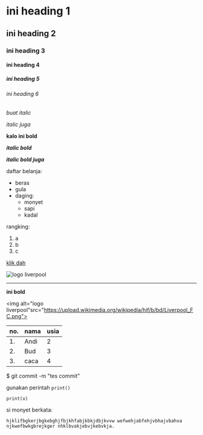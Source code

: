 # ini heading 1
##  ini heading 2
### ini heading 3
#### ini heading 4
##### ini heading 5
###### ini heading 6


*buat italic*

_italic juga_

**kalo ini bold**

__*italic bold*__

_**italic bold juga**_

daftar belanja:
- beras
- gula
- daging:
    - monyet
    - sapi
    - kadal

rangking:
1. a
2. b
5. c

[klik dah](https://www.netflix.com/id/)

![logo liverpool](https://upload.wikimedia.org/wikipedia/hif/b/bd/Liverpool_FC.png)

<hr>

<b>ini bold</b>

<img alt="logo liverpool"src="https://upload.wikimedia.org/wikipedia/hif/b/bd/Liverpool_FC.png">



no.|nama|usia
-|-|-
1.|Andi|2
2.|Bud|3
3.|caca|4

$ git commit -m "tes commit"

gunakan perintah `print()`
```
print(x)
```

si monyet berkata:
```
hjklifbgkerjbgkebghjfbjkhfabjkbkjdbjkvvw wefwehjabfehjvbhajvbahva njkwefbwkgbrejkger nhklbvakjebvjkebvkja.
```

